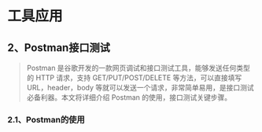 # 工具应用
## 2、Postman接口测试
>Postman 是谷歌开发的一款网页调试和接口测试工具，能够发送任何类型的 HTTP 请求，支持 GET/PUT/POST/DELETE 等方法，可以直接填写 URL，header，body 等就可以发送一个请求，非常简单易用，是接口测试必备利器。本文将详细介绍 Postman 的使用，接口测试关键步骤。

### 2.1、Postman的使用